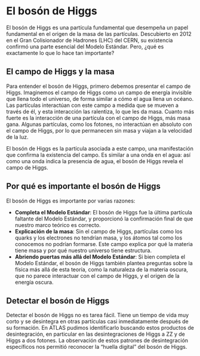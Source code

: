 # El bosón de Higgs
El bosón de Higgs es una partícula fundamental que desempeña un papel fundamental en el origen de la masa de las partículas. Descubierto en 2012 en el Gran Colisionador de Hadrones (LHC) del CERN, su existencia confirmó una parte esencial del Modelo Estándar. Pero, ¿qué es exactamente lo que lo hace tan importante?

## El campo de Higgs y la masa
Para entender el bosón de Higgs, primero debemos presentar el campo de Higgs. Imaginemos el campo de Higgs como un campo de energía invisible que llena todo el universo, de forma similar a cómo el agua llena un océano. Las partículas interactúan con este campo a medida que se mueven a través de él, y esta interacción las ralentiza, lo que les da masa. Cuanto más fuerte es la interacción de una partícula con el campo de Higgs, más masa gana. Algunas partículas, como los fotones, no interactúan en absoluto con el campo de Higgs, por lo que permanecen sin masa y viajan a la velocidad de la luz.

El bosón de Higgs es la partícula asociada a este campo, una manifestación que confirma la existencia del campo. Es similar a una onda en el agua: así como una onda indica la presencia de agua, el bosón de Higgs revela el campo de Higgs.

## Por qué es importante el bosón de Higgs
El bosón de Higgs es importante por varias razones:
- **Completa el Modelo Estándar**: El bosón de Higgs fue la última partícula faltante del Modelo Estándar, y proporcionó la confirmación final de que nuestro marco teórico es correcto.
- **Explicación de la masa**: Sin el campo de Higgs, partículas como los quarks y los electrones no tendrían masa, y los átomos tal como los conocemos no podrían formarse. Este campo explica por qué la materia tiene masa y por qué nuestro universo tiene estructura.
- **Abriendo puertas más allá del Modelo Estándar**: Si bien completa el Modelo Estándar, el bosón de Higgs también plantea preguntas sobre la física más allá de esta teoría, como la naturaleza de la materia oscura, que no parece interactuar con el campo de Higgs, y el origen de la energía oscura.

## Detectar el bosón de Higgs
Detectar el bosón de Higgs no es tarea fácil. Tiene un tiempo de vida muy corto y se desintegra en otras partículas casi inmediatamente después de su formación. En ATLAS pudimos identificarlo buscando estos productos de desintegración, en particular en las desintegraciones de Higgs a ZZ y de Higgs a dos fotones. La observación de estos patrones de desintegración específicos nos permitió reconocer la “huella digital” del bosón de Higgs.